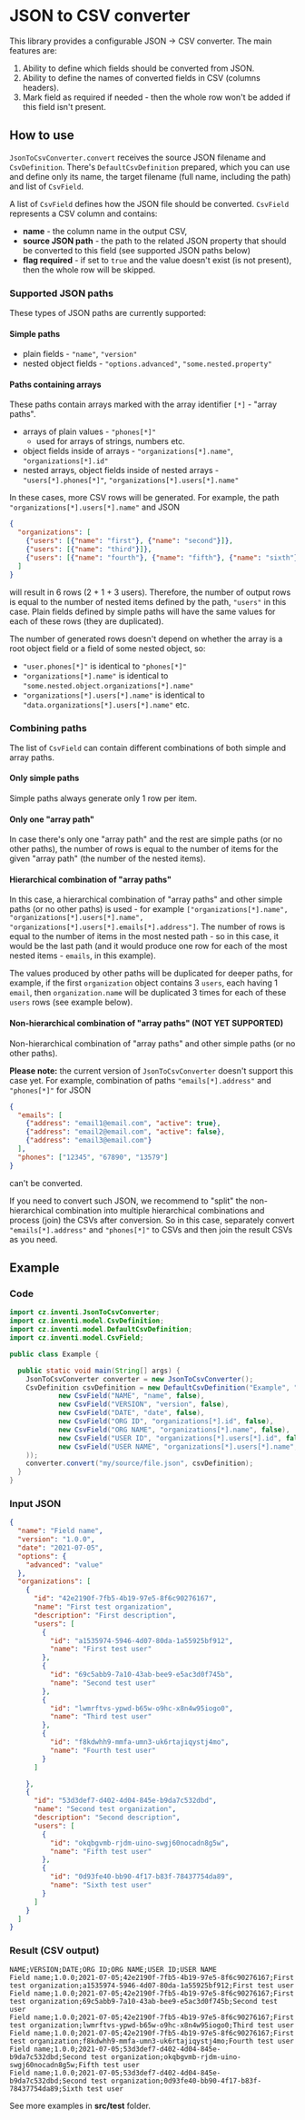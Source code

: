 # JSON to CSV converter

This library provides a configurable JSON → CSV converter. The main features are:

1. Ability to define which fields should be converted from JSON.
2. Ability to define the names of converted fields in CSV (columns headers).
3. Mark field as required if needed - then the whole row won't be added if this field isn't present.

## How to use
`JsonToCsvConverter.convert` receives the source JSON filename and `CsvDefinition`. There's
`DefaultCsvDefinition` prepared, which you can use and define only its name, the target filename (full name, including the path) and list of `CsvField`.

A list of `CsvField` defines how the JSON file should be converted. `CsvField` represents a CSV column and contains:
- **name** - the column name in the output CSV,
- **source JSON path** - the path to the related JSON property that should be converted to this field (see supported JSON paths below)
- **flag required** - if set to `true` and the value doesn't exist (is not present), then the whole row will be skipped.

### Supported JSON paths
These types of JSON paths are currently supported:

#### Simple paths

- plain fields - `"name"`, `"version"`
- nested object fields -  `"options.advanced"`, `"some.nested.property"`

#### Paths containing arrays   
These paths contain arrays marked with the array identifier `[*]` - "array paths".

- arrays of plain values - `"phones[*]"`
  - used for arrays of strings, numbers etc.
- object fields inside of arrays - `"organizations[*].name"`, `"organizations[*].id"`
- nested arrays, object fields inside of nested arrays - `"users[*].phones[*]"`, `"organizations[*].users[*].name"`

In these cases, more CSV rows will be generated. For example, the path `"organizations[*].users[*].name"` and JSON

```json
{
  "organizations": [
    {"users": [{"name": "first"}, {"name": "second"}]},
    {"users": [{"name": "third"}]},
    {"users": [{"name": "fourth"}, {"name": "fifth"}, {"name": "sixth"}]},
  ]
}
```

will result in 6 rows (2 + 1 + 3 users). Therefore, the number of output rows is equal to the number of nested items defined by the path,
`"users"` in this case. Plain fields defined by simple paths will have the same values for each of these rows (they are duplicated).

The number of generated rows doesn't depend on whether the array is a root object field or a field of some nested object, so:
- `"user.phones[*]"` is identical to `"phones[*]"`
- `"organizations[*].name"` is identical to `"some.nested.object.organizations[*].name"`
- `"organizations[*].users[*].name"` is identical to `"data.organizations[*].users[*].name"` etc.

### Combining paths
The list of `CsvField` can contain different combinations of both simple and array paths.
 
#### Only simple paths
Simple paths always generate only 1 row per item.

#### Only one "array path"
In case there's only one "array path" and the rest are simple paths (or no other paths), the number of rows is equal to the number of items for the given "array path" (the number of the nested items).

#### Hierarchical combination of "array paths"
In this case, a hierarchical combination of "array paths" and other simple paths (or no other paths) is used - for example `["organizations[*].name", "organizations[*].users[*].name", "organizations[*].users[*].emails[*].address"]`.
The number of rows is equal to the number of items in the most nested path - so in this case, it would be the last path (and it would produce one row for each of the most nested items - `emails`, in this example).

The values produced by other paths will be duplicated for deeper paths, for example, if the first `organization` object contains 3 `users`, each having 1 `email`, then `organization.name` will be duplicated 3 times for each of these `users` rows (see example below).

#### Non-hierarchical combination of "array paths" (NOT YET SUPPORTED)
Non-hierarchical combination of "array paths" and other simple paths (or no other paths).

**Please note:** the current version of `JsonToCsvConverter` doesn't support this case yet. For example, combination of paths `"emails[*].address"` and `"phones[*]"` for JSON

```json
{
  "emails": [
    {"address": "email1@email.com", "active": true},
    {"address": "email2@email.com", "active": false},
    {"address": "email3@email.com"}
  ],
  "phones": ["12345", "67890", "13579"]
}
```
can't be converted. 

If you need to convert such JSON, we recommend to "split" the non-hierarchical combination into multiple hierarchical combinations and process (join) the CSVs after conversion. So in this case, separately convert `"emails[*].address"` and `"phones[*]"` to CSVs and then join the result CSVs as you need.

## Example

### Code

```java
import cz.inventi.JsonToCsvConverter;
import cz.inventi.model.CsvDefinition;
import cz.inventi.model.DefaultCsvDefinition;
import cz.inventi.model.CsvField;

public class Example {

  public static void main(String[] args) {
    JsonToCsvConverter converter = new JsonToCsvConverter();
    CsvDefinition csvDefinition = new DefaultCsvDefinition("Example", "my/output/file.csv", List.of(
            new CsvField("NAME", "name", false),
            new CsvField("VERSION", "version", false),
            new CsvField("DATE", "date", false),
            new CsvField("ORG ID", "organizations[*].id", false),
            new CsvField("ORG NAME", "organizations[*].name", false),
            new CsvField("USER ID", "organizations[*].users[*].id", false),
            new CsvField("USER NAME", "organizations[*].users[*].name", false)
    ));
    converter.convert("my/source/file.json", csvDefinition);
  }
}
```

### Input JSON

```json
{
  "name": "Field name",
  "version": "1.0.0",
  "date": "2021-07-05",
  "options": {
    "advanced": "value"
  },
  "organizations": [
    {
      "id": "42e2190f-7fb5-4b19-97e5-8f6c90276167",
      "name": "First test organization",
      "description": "First description",
      "users": [
        {
          "id": "a1535974-5946-4d07-80da-1a55925bf912",
          "name": "First test user"
        },
        {
          "id": "69c5abb9-7a10-43ab-bee9-e5ac3d0f745b",
          "name": "Second test user"
        },
        {
          "id": "lwmrftvs-ypwd-b65w-o9hc-x8n4w95iogo0",
          "name": "Third test user"
        },
        {
          "id": "f8kdwhh9-mmfa-umn3-uk6rtajiqystj4mo",
          "name": "Fourth test user"
        }
      ]

    },
    {
      "id": "53d3def7-d402-4d04-845e-b9da7c532dbd",
      "name": "Second test organization",
      "description": "Second description",
      "users": [
        {
          "id": "okqbgvmb-rjdm-uino-swgj60nocadn8g5w",
          "name": "Fifth test user"
        },
        {
          "id": "0d93fe40-bb90-4f17-b83f-78437754da89",
          "name": "Sixth test user"
        }
      ]
    }
  ]
}
```

### Result (CSV output)

```csv
NAME;VERSION;DATE;ORG ID;ORG NAME;USER ID;USER NAME
Field name;1.0.0;2021-07-05;42e2190f-7fb5-4b19-97e5-8f6c90276167;First test organization;a1535974-5946-4d07-80da-1a55925bf912;First test user
Field name;1.0.0;2021-07-05;42e2190f-7fb5-4b19-97e5-8f6c90276167;First test organization;69c5abb9-7a10-43ab-bee9-e5ac3d0f745b;Second test user
Field name;1.0.0;2021-07-05;42e2190f-7fb5-4b19-97e5-8f6c90276167;First test organization;lwmrftvs-ypwd-b65w-o9hc-x8n4w95iogo0;Third test user
Field name;1.0.0;2021-07-05;42e2190f-7fb5-4b19-97e5-8f6c90276167;First test organization;f8kdwhh9-mmfa-umn3-uk6rtajiqystj4mo;Fourth test user
Field name;1.0.0;2021-07-05;53d3def7-d402-4d04-845e-b9da7c532dbd;Second test organization;okqbgvmb-rjdm-uino-swgj60nocadn8g5w;Fifth test user
Field name;1.0.0;2021-07-05;53d3def7-d402-4d04-845e-b9da7c532dbd;Second test organization;0d93fe40-bb90-4f17-b83f-78437754da89;Sixth test user

```
See more examples in **src/test** folder.
